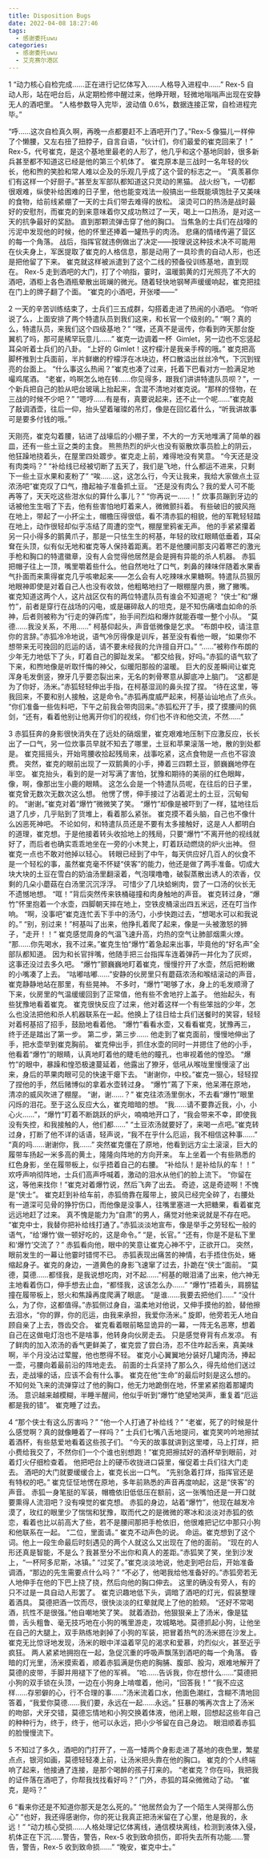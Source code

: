 ```yaml
---
title: Disposition Bugs
date: 2022-04-08 18:27:46
tags:
  - 感谢委托uwu
categories:
  - 感谢委托uwu
  - 艾克赛尔港区
---
```


1
“动力核心自检完成……正在进行记忆体写入……人格导入进程中……”
Rex-5 自动人形，站在吧台后，从定期检修中醒过来，他睁开眼，轻微地嗡嗡声出现在安静无人的酒吧里。
“人格参数导入完毕，波动值 0.6%，数据连接正常，自检进程完毕。”

<!-- more -->

“呼……这次自检真久啊，再晚一点都要赶不上酒吧开门了。”Rex-5 像猫儿一样伸了个懒腰，又左右扭了扭脖子，自言自语，“伙计们，你们最爱的崔克回来了！”
Rex-5，代号崔克，是这个基地里最老的人形了，他几乎和这个基地同龄，很多新兵甚至都不知道这已经是他的第三个机体了。
崔克原本是三战时一名年轻的伙长，他和煦的笑脸和常人难以企及的乐观几乎成了这个营的标志之一。
“真羡慕你们有这样一个好厨子。”甚至友军部队都知道这只灵动的黑猫。
战火纷飞，一切都很艰难，纵使补给困难的日子里，他也能变戏法一般搞出一些既能填饱肚子又美味的食物，给前线紧绷了一天的士兵们带去难得的放松。
滚烫可口的热汤是战时最好的安慰剂，而崔克的到来意味着你又成功熬过了一天，喝上一口热汤，是对这一天的抗争最好的奖励。
直到那颗流弹击穿了他的胸口。
当焦急的士兵们在战嚎的污泥中发现他的时候，他的怀里还捧着一罐热乎的肉汤。
悲痛的情绪传遍了营区的每一个角落。
战后，指挥官就违例做出了决定——按理说这种技术决不可能用在伙夫身上，军医提取了崔克的人格信息，那是动用了一具珍贵的自动人形，也还是把他留了下来。
崔克就这样被派遣到了这个二线的预备役训练基地，直到现在。
Rex-5 走到酒吧的大门，打了个响指，霎时，温暖鹅黄的灯光照亮了不大的酒吧，酒柜上各色酒瓶晕散出斑斓的微光。随着轻快地钢琴声缓缓响起，崔克把挂在门上的牌子翻了个面。
“崔克的小酒吧，开张喽——”

2
一天的辛苦训练结束了，士兵们三五成群，勾搭着走进了热闹的小酒吧。
“你听说了么，上面安排了两个特遣队员到我们这来，和长官一个级别的。”
“啊？真的么，特遣队员，来我们这个四级基地？”
“嘿，还真不是谣传，你看到昨天那台旋翼机了吗，那可是稀罕玩意儿……”
崔克一边调着一杯  Gimlet，另一边也不忘竖起耳朵听着士兵们的八卦。
“上好的 Gimlet！这柠檬汁是我亲手榨的哦。”
崔克把高脚杯推到士兵面前，半片鲜嫩的柠檬浮在冰块边，杯口散溢出丝丝冷气，下沉到锃亮的台面上。
“什么事这么热闹？”崔克也凑了过来，托着下巴看对方一脸满足地嘬鸡尾酒。
“老崔，呜啊怎么地在转……你见得多，跟我们讲讲特遣队员呗？”，一个新兵把自己的脸从吧台玻璃上抬起来，含混不清地对崔克说。“那样的怪物，在三战的时候不少吧？”
“嗯哼……有是有，真要说起来，还不止一个呢……”崔克敲了敲调酒壶，往后一仰，抬头望着璀璨的吊灯，像是在回忆着什么，“听我讲故事可是要多付钱的哦。”

天刚亮，崔克勾着腰，钻进了战壕后的小棚子里，不大的一方天地堆满了简单的器皿，还有一些土豆之类的主食。
熊熊热烈的炉火也没有驱散炊事员脸上的阴云，他狂躁地挠着头，在屋里四处踱步。崔克走上前，难得地没有笑意。
“今天还是没有肉类吗？”
“补给线已经被切断了五天了，我们是飞地，什么都运不进来，只剩下一些土豆水果和麦粉了”
“唉……这，这怎么行，今天让我来，我给大家做点土豆浓汤吧”崔克叹了口气，撸起袖子准备抓土豆。
“还是没有肉么？我的爱人可不能再等了，天天吃这些泔水似的算什么事儿？”
“你再说一……！”
炊事员蹦到牙边的话被他生生咽了下去，他有些害怕地盯着来人，微微颤抖着。
有些破旧的披风拖在地上，带起了一小抔尘土，帽檐压得很低，看不清赤狐的相貌，他的军靴轻轻踏在地上，动作很轻却似乎冻结了周遭的空气，棚屋里鸦雀无声。
他的手紧紧攥着另一只小得多的鹅黄爪子，那是一只怯生生的柯基，年轻的玫红眼睛低垂着，耳朵耷在头顶，似有似无地和崔克等人保持着距离。若不是他腰间那支闪着寒芒的激光手枪和胸口的特遣徽章，没有人会觉得他居然是会是拥有异能的杀人机器。
赤狐把帽子往上一顶，嘴里嚼着些什么。他自然地吐了口气，刺鼻的辣味伴随着水果香气扑面而来熏得崔克几乎咳嗽起来——怎么会有人吃辣味水果糖啊。特遣队员狠厉地眼神即使是对着自己人也没有收敛，他粗略地扫了一眼棚屋内景，撇了撇嘴。
崔克知道这两个人，这片战区仅有的两位特遣队员有谁会不知道呢？
“侠士”和“爆竹”，前者是穿行在战场的闪电，或是碾碎敌人的坦克，是不知伤痛嗜血如命的杀神，后者则被称为“行走的弹药库”，抬手间烈焰和爆炸就能吞噬一整个小队。
“莫德……我没关系，不用……”
柯基仰起头，声音低微像是乞求。
“布朗中校，请注意你的言辞。”赤狐冷冷地说，语气冷厉得像是训斥，甚至没有看他一眼，“如果你不想带来无可挽回的厄运的话，请不要未经我的允许擅自开口。”
“……”被称作布朗的少年无力地低下了头，盯着自己的脚趾发呆。
“都交给我，好吗。”赤狐的语气软了下来，和煦地像是听取忏悔的神父，似暖阳那般的温暖。
巨大的反差瞬间让崔克浑身毛发倒竖，獠牙几乎要恣裂出来，无名的刺骨寒意从脚底冲上脑门。
“这都是为了你好，汤米。”赤狐轻轻伸出手指，在柯基湿润的鼻头捏了捏。
“待在这里，等我回来，不要和别人接触，这是命令。”赤狐再度威严起来，柯基讪讪地点了点头。
“你们准备一些佐料吧，下午之前我会带肉回来。”赤狐松开了手，摸了摸腰间的佩剑，“还有，看着他别让他离开你们的视线，你们也不许和他交流，不然……”

3
赤狐狂奔的身影很快消失在了远处的硝烟里，崔克艰难地压制下应激反应，长长出了一口气，另一位炊事员早就不知去了哪里，土豆和苹果滚落一地，散的到处都是。
崔克摇摇头，开始弯腰收拾起残局来，战事吃紧，这点食物是一点也不容浪费。
突然，崔克的眼前出现了一双鹅黄的小手，捧着三四颗土豆，颤巍巍地停在半空。
崔克抬头，看到的是一对写满了害怕，犹豫和期待的美丽的红色眼眸，像，啊，像那出生小鹿的眼睛。
这怎么会是一个特遣队员呢，在往后的日子里，崔克曾无数次无数次这么想。
他愣了愣，伸手接过了沾着泥土的土豆，沉甸甸的。
“谢谢。”崔克对着“爆竹”微微笑了笑。
“爆竹”却像是被吓到了一样，猛地往后退了几步，几乎贴到了货堆上，看着那么紧张。
崔克摸不着头脑，自己也不像什么凶恶死神吧。
不论如何，和特遣队员还是不要有太多接触好，这是人人都明白的道理，崔克想。于是他接着转头收拾地上的残局，只要“爆竹”不离开他的视线就好了，而后者也确实乖乖地坐在一旁的小木凳上，盯着跃动燃烧的炉火出神。
但崔克一点也不敢对他掉以轻心。
转眼已经到了中午，每天供应好几百人的伙食不是一个轻松的事，虽然崔克毫不怀疑“侠客”的能力，他还是做了两手准备。切成大块大块的土豆在雪白的奶油汤里翻滚着，气泡噗噜噜，破裂蒸散出诱人的浓香，仅剩的几朵小蘑菇在白汤里沉沉浮浮。
可惜少了几块蛤蜊肉，尝了一口汤的伙长无不遗憾地想。
“哐！”背后突然传来铁桶碰撞和肉身触地的声音。
崔克转过身，“爆竹”怀里抱着一个水壶，四脚朝天摔在地上，空铁皮桶滚出四五米远，还在叮当作响。
“啊，没事吧”崔克连忙丢下手中的汤勺，小步快跑过去，“想喝水可以和我说的。”
“别，别过来！”柯基叫了出来，他挣扎着爬了起来，像是一头被激怒的狮子，“走开！！”
崔克感觉周身的气温飞速升高，灼热的空气让肺部烟熏火燎。
“那……你先喝水，我不过来。”崔克生怕“爆竹”着急起来出事，毕竟他的“好名声”全部队都知道。
因为和长官拌嘴，他随手把三台指挥车连着弹药一并化为了灰烬，这事还没过去多久吧。
“爆竹”颤巍巍地盯着崔克，慢慢拧开了水壶，然后把粉嫩的小嘴凑了上去。
“咕嘟咕嘟……”安静的伙房里只有蘑菇浓汤和喉结滚动的声音，崔克静静地站在那里，有些晃神。
不多时，“爆竹”喝够了水，身上的毛发顺滑了下来，伙房里的气温缓缓回到了正常值，他有些不舍地拧上盖子。
他抬起头，有些犹豫地看着崔克。
崔克很快反应了过来，他对着这样一个有些笨拙的少年，怎么也没法把他和杀人机器联系在一起。他换上了往日给士兵们送餐时的笑容，轻轻对着柯基招了招手，鼓励地看着他。
“爆竹”看看水壶，又看看崔克，犹豫再三，终于还是踏出了第一步。
第二步，第三步……
他走到了崔克面前，慢慢地伸出了手，把水壶举到崔克胸前。
崔克伸出手，抓住水壶的同时一并摁住了他的小手，他看着“爆竹”的眼睛，认真地盯着他的睫毛他的瞳孔，也审视着他的惶恐。
“爆竹”的眼中，暴躁和惶恐极速蔓延着，他露出了獠牙，低吼从喉咙里慢慢滚了出来，身后的苹果肉眼可见的快速干瘪下去。
“谢谢你，中校。”崔克一狠心，轻轻捏了捏他的手，然后赌博似的拿着水壶转过身。
“爆竹”蔫了下来，他呆滞在原地，清凉的威风吹进了棚屋。
“谢，谢……？”
崔克往浓汤里倒水，不去看“爆竹”眼里闪烁的泪花。至于这么反应大么，崔克暗暗的想。
“我……请不要靠近我，小，小心火……”，“爆竹”盯着不断跳跃的炉火，喃喃地开口了，“我会带来不幸，即使我没有失控，和我接触的人，他们都……”
“土豆浓汤就要好了，来喝一点吧。”崔克转过身，打断了他不详的话语，轻声说，“我不在乎什么厄运，我不相信这种事……”
“真的吗……谢谢你，我……”
突然崔克僵在了原地，他看到远方尘土滚滚，巨大的履带车扬起一米多高的黄土，隆隆向阵地的方向开来。
车上坐着一个有些熟悉的红色身影，坐在履带板上，似乎捂着自己的右腰。
“补给队！是补给队的车！！”
欢呼声响彻阵地，士兵们高声呼喊着，激动的泪水从他们的脸上流下。
“你留在这，等他来找你！”崔克对着爆竹说，然后飞奔了出去。
奇迹，这是奇迹啊！不愧是“侠士”。
崔克赶到补给车前，赤狐倚靠在履带上，披风已经完全碎了，右腰处有一道深可见骨的狰狞伤口，而他像是没事人，往嘴里塞进一大把糖果，看着崔克远远地赶了过来。
真不愧是能力为“自肃”的男人，痛觉对他来说就是不存在吧。
“崔克中士，我替你把补给线打通了。”赤狐淡淡地宣布，像是举手之劳轻松一般的语气，“给‘爆竹’做一顿好吃的，这是命令。”
“是，长官。”
“还有，你是不是私下里和‘爆竹’交流了？”
赤狐看向他，眼中的笑意让崔克心神不宁，正欲开口。
突然，眼前发生的一幕让他霎时错愕不已。
赤狐表现出痛苦的神情，右手捂住伤处，蜷缩起身子。崔克的身边，一道黄色的身影飞速窜了过去，扑跪在“侠士”面前。
“莫德，莫德……都怪我，是我说想吃肉，对不起……”柯基的眼泪涌了出来，他六神无主地看着伤口，伸手想去止血，“都怪我，这该怎么办……”
“爆竹”捂着头，肩膀猛撞在履带板上，怒火和焦躁再度爬满了眼底。
“是谁……我要去把他们……”
“没什么，为了你，这都值得。”赤狐侧过身自，温柔地对他说，又伸手摸他的脸，替他擦去泪水，“你的罪，你的厄运，由我来承担，我爱你汤米。”
旋即，他旁若无人地自顾自亲了上去，唇齿交合。
崔克看着眼前略显诡异的一幕，一阵无名恶寒，想着自己在这做电灯泡也不是啥事，他转身向伙房走去。
只是感觉脊背有点发凉。
有了鲜肉的加入浓汤的香气更鲜美了，崔克尝了尝白汤，忍不住咋起舌来，真美味啊，半个月没沾过荤腥，他也憋得不轻。
崔克小心翼翼地分装好几罐肉汤，捧起一壶，弓腰向着最前沿的阵地走去。
前面的士兵坚持了那么久，得先给他们送过去，走战壕的话，应该不会有什么事。
崔克在他“生命”的最后时刻是这么想的。
不知何处飞来的流弹穿过了他的胸口，他无力地跪倒在地，怀里紧紧抱着那罐肉汤。
意识越来越模糊，半睡半醒间，他似乎听到“爆竹”绝望地哭声，重复着“厄运都是我的错”。
崔克睡了过去。

4
“那个侠士有这么厉害吗？”
“他一个人打通了补给线？”
“老崔，死了的时候是什么感觉啊？真的就像睡着了一样吗？”
士兵们七嘴八舌地提问，崔克笑吟吟地擦拭着酒杯，有些慈爱地看着这些孩子们。
“今天的故事就讲到这里喽，马上打烊，把小费给我交了，不然你们一个个谁也别想跑！”崔克把擦拭好的酒杯举到眼前，对着灯火仔细检查着。
他把吧台上的硬币收拢进口袋里，催促着士兵们往大门走去。
酒吧的大门就要缓缓合上，崔克长出一口气。
“先别急着打烊，指挥官还是有特权的吧。”
崔克怔怔地愣在原地，多年前熟悉的声音再度响起，这是“侠客”的声音。
赤狐一身笔挺的军装，帽檐依旧低低压在额前，这一张嘴怕还是一开口就要熏得人流泪吧？没有嗅觉的崔克想。
赤狐的身边，站着“爆竹”，他现在越发冷漠了，玫红的眼里少了惴惴和犹豫，取而代之的是微微的寒冰和淡淡对赤狐的依恋，看着也比以前高大了些，若不是腰间那把手枪依旧，他很难把记忆中那只小狗和他联系在一起。
“二位，里面请。”
崔克不动声色的说。
命运。崔克想到了这个词。他上一段生命最后时刻遇见的两个人就这么又出现在了他的面前。
“现在的人形还真是智能，不是么？我甚至分不出你和真人的差距。”赤狐笑了笑，坐到沙发上，“一杯阿多尼斯，冰镇。”
“过奖了。”崔克淡淡地说，他走到吧台后，开始准备调酒，“那边的先生需要点什么吗？”
“不必了，他喝我给他准备好的。”赤狐旁若无人地伸手在他的下巴上挠了挠，然后向他的胸口伸去。
这里的确没有旁人，有的只不过是一具自动人形罢了。
崔克识趣地低下头，调暗了酒吧的灯光，假装整理着酒具。
莫德把酒一饮而尽，很快淡淡的红晕就爬上了他的脸颊。
“还好不常喝酒，抗性不是很强。”他自嘲地笑了笑。
就着酒劲，他狠狠亲上了汤米，像是猛兽，舌头粗鲁、毫无技巧地在小狗的嘴里游走，攻城略地。莫德抓起小狗，让他坐在自己的大腿上，双手熟练地剥掉了小狗的军装，把冒着热气的汤米摁在沙发上。
崔克无比惊讶地发现，汤米的眼中洋溢着罕见的渴求和爱慕，灼烈似火，甚至近乎疯狂。
两人紧紧地拥抱在一起，急促沉重的呼吸声飘荡到酒吧的每一个角落。
昏暗的灯光里，汤米摸索着，顺着赤狐满是伤疤的胸脯、腹部、股沟，艰难地解开了莫德的皮带，手脚并用褪下了他的军裤。
“哈……告诉我，你在想什么……”莫德把小狗的双手锁在头顶，一边在小狗身上啃噬着，他问，“回答我！”
“我不应这样……存邪僻的心，行不合理的事……”汤米流着口水，他面色潮红，含糊不清地回答着，“我爱你莫德……我们要，永远在一起……永远。”
狂暴的嘴再次含上了汤米的吻部，犬牙交错，莫德忘情地和小狗交换着体液，他闭上眼，回想起这些年自己的种种行为，终于，终于，他可以永远，把小少爷留在自己身边。
眼泪顺着赤狐的脸慢慢流下。

5
不知过了多久，酒吧的门打开了，一高一矮两个身影走进了基地的夜色里，繁星点点，银河如画，莫德轻轻凑上前，让汤米把头靠在他的胸口。
崔克的个人终端响了起来，他接通了连接，是那个喝醉的孩子打来的。
“老崔克？你在吗，我把我的证件落在酒吧了，你帮我找找看好吗？”
门外，赤狐的耳朵微微动了动。
“崔克，是吗？”

6
“看来你还是不知道你那天是怎么死的。”
“他居然会为了一个陌生人哭得那么伤心”
“也好，我还得感谢你，你的死让我真正把汤米留在了心里，他是我的，永远！”
“动力核心受损……人格处理记忆体离线，通信模块离线，检测到液体入侵，机体正在下沉……警告，警告，Rex-5 收到致命损伤，即将失去所有功能……警告，警告，Rex-5 收到致命损……”
“晚安，崔克中士。”
